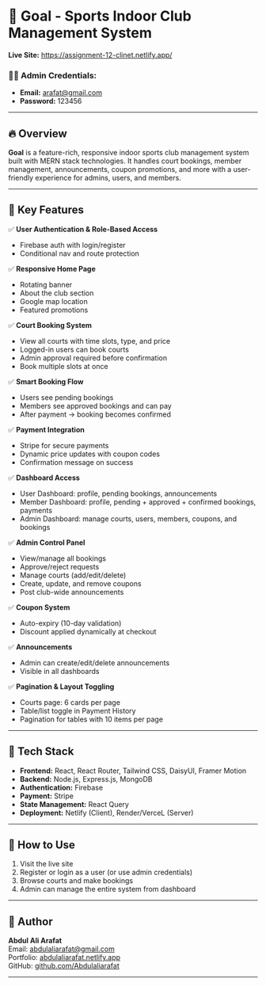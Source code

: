 # 🥅 Goal - Sports Indoor Club Management System

**Live Site:** https://assignment-12-clinet.netlify.app/

### 👨‍💼 Admin Credentials:
- **Email:** arafat@gmail.com  
- **Password:** 123456

---

## 🔥 Overview

**Goal** is a feature-rich, responsive indoor sports club management system built with MERN stack technologies. It handles court bookings, member management, announcements, coupon promotions, and more with a user-friendly experience for admins, users, and members.

---

## 🚀 Key Features

✅ **User Authentication & Role-Based Access**  
- Firebase auth with login/register
- Conditional nav and route protection

✅ **Responsive Home Page**  
- Rotating banner
- About the club section
- Google map location
- Featured promotions

✅ **Court Booking System**  
- View all courts with time slots, type, and price  
- Logged-in users can book courts  
- Admin approval required before confirmation  
- Book multiple slots at once

✅ **Smart Booking Flow**  
- Users see pending bookings  
- Members see approved bookings and can pay  
- After payment → booking becomes confirmed

✅ **Payment Integration**  
- Stripe for secure payments  
- Dynamic price updates with coupon codes  
- Confirmation message on success

✅ **Dashboard Access**  
- User Dashboard: profile, pending bookings, announcements  
- Member Dashboard: profile, pending + approved + confirmed bookings, payments  
- Admin Dashboard: manage courts, users, members, coupons, and bookings

✅ **Admin Control Panel**  
- View/manage all bookings  
- Approve/reject requests  
- Manage courts (add/edit/delete)  
- Create, update, and remove coupons  
- Post club-wide announcements

✅ **Coupon System**  
- Auto-expiry (10-day validation)
- Discount applied dynamically at checkout

✅ **Announcements**  
- Admin can create/edit/delete announcements  
- Visible in all dashboards

✅ **Pagination & Layout Toggling**  
- Courts page: 6 cards per page  
- Table/list toggle in Payment History  
- Pagination for tables with 10 items per page

---

## 🧪 Tech Stack

- **Frontend:** React, React Router, Tailwind CSS, DaisyUI, Framer Motion  
- **Backend:** Node.js, Express.js, MongoDB  
- **Authentication:** Firebase  
- **Payment:** Stripe  
- **State Management:** React Query  
- **Deployment:** Netlify (Client), Render/VerceL (Server)

---

## 🧭 How to Use

1. Visit the live site
2. Register or login as a user (or use admin credentials)
3. Browse courts and make bookings
4. Admin can manage the entire system from dashboard

---

## 🙌 Author

**Abdul Ali Arafat**  
Email: abdulaliarafat@gmail.com  
Portfolio: [abdulaliarafat.netlify.app](https://abdulaliarafat.netlify.app)  
GitHub: [github.com/Abdulaliarafat](https://github.com/Abdulaliarafat)

---

